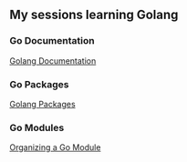 ## My sessions learning Golang

### Go Documentation
[Golang Documentation](https://go.dev/doc/)

### Go Packages
[Golang Packages](https://pkg.go.dev/)

### Go Modules
[Organizing a Go Module](https://go.dev/doc/modules/layout#)